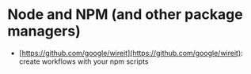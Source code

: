 # Node and NPM (and other package managers)

- [https://github.com/google/wireit](https://github.com/google/wireit): create workflows with your npm scripts

